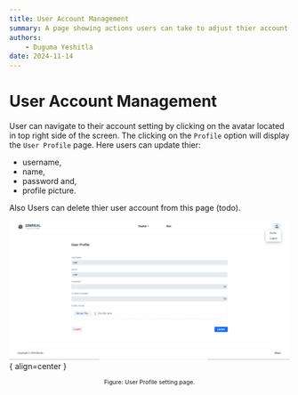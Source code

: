 ```yaml
---
title: User Account Management
summary: A page showing actions users can take to adjust thier account.
authors:
    - Duguma Yeshitla
date: 2024-11-14
---
```


# User Account Management
User can navigate to their account setting by clicking on the avatar located in
top right side of the screen. The clicking on the `Profile` option will display
the `User Profile` page. Here users can update thier:

* username,
* name,
* password and,
* profile picture.

Also Users can delete thier user account from this page (todo).

![User Profile Page](./imgs/user_account_management.png){ align=center }
<p style="text-align: center; font-size: 0.75em;">
    Figure: User Profile setting page.
</p>